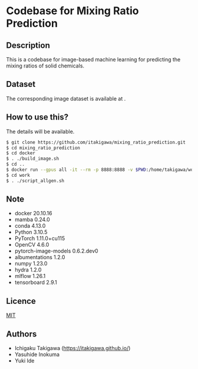 # Codebase for Mixing Ratio Prediction

## Description

This is a codebase for image-based machine learning for predicting the mixing ratios of solid chemicals.

## Dataset

The corresponding image dataset is available at .

## How to use this?

The details will be available.

```bash
$ git clone https://github.com/itakigawa/mixing_ratio_prediction.git
$ cd mixing_ratio_prediction
$ cd docker
$ . ./build_image.sh
$ cd ..
$ docker run --gpus all -it --rm -p 8888:8888 -v $PWD:/home/takigawa/work -v "zenodo_data_folder"/input:/home/takigawa/work/input inokuma/test bash
$ cd work
$ . ./script_allgen.sh
```

## Note

- docker 20.10.16
- mamba 0.24.0
- conda 4.13.0
- Python 3.10.5
- PyTorch 1.11.0+cu115
- OpenCV 4.6.0
- pytorch-image-models 0.6.2.dev0
- albumentations 1.2.0
- numpy 1.23.0
- hydra 1.2.0
- mlflow 1.26.1
- tensorboard 2.9.1

## Licence

[MIT](https://github.com/tcnksm/tool/blob/master/LICENCE)

## Authors

- Ichigaku Takigawa (https://itakigawa.github.io/)
- Yasuhide Inokuma
- Yuki Ide



